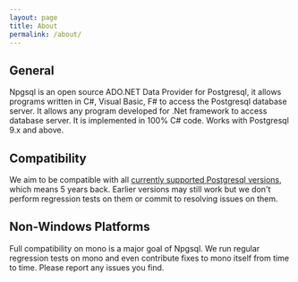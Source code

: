 ```yaml
---
layout: page
title: About
permalink: /about/
---
```

## General

Npgsql is an open source ADO.NET Data Provider for Postgresql, it allows programs written in C#, Visual Basic, F# to access the Postgresql database server.
It allows any program developed for .Net framework to access database server. It is implemented in 100% C# code. Works with Postgresql 9.x and above.

## Compatibility

We aim to be compatible with all [currently supported Postgresql versions](http://www.postgresql.org/support/versioning/), which means 5 years back.
Earlier versions may still work but we don't perform regression tests on them or commit to resolving issues on them.

## Non-Windows Platforms

Full compatibility on mono is a major goal of Npgsql. We run regular regression tests on mono and even contribute fixes to mono itself from time to time.
Please report any issues you find.


